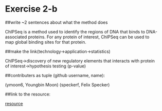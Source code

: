 # Exercise 2-b

##write ~2 sentences about what the method does

ChIPSeq is a method used to identify the regions of DNA that binds to DNA-associated proteins.
For any protein of interest, ChIPSeq can be used to map global binding sites for that protein.

##make the link(technology->application->statistics)


ChIPSeq->discovery of new regulatory elements that interacts with protein of interest->hypothesis testing (p-value)

##contributers as tuple (github username, name):

(ymoon6, Youngbin Moon)
(speckerf, Felix Specker)

##link to the resource:

[resource](https://science.sciencemag.org/content/316/5830/1497?hwshib2=authn%3A1600986291%3A20200923%253Afa68459e-7542-4c13-93df-c33860c13fe5%3A0%3A0%3A0%3AmHdLlj0oHezGysPSsB%2FBGg%3D%3D)
